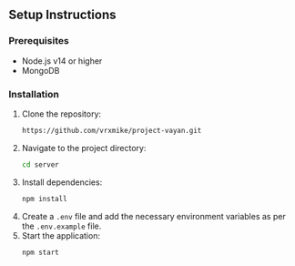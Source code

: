 ## Setup Instructions

### Prerequisites
- Node.js v14 or higher
- MongoDB

### Installation
1. Clone the repository:
    ```bash
    https://github.com/vrxmike/project-vayan.git
    ```
2. Navigate to the project directory:
    ```bash
    cd server
    ```
3. Install dependencies:
    ```bash
    npm install
    ```
4. Create a `.env` file and add the necessary environment variables as per the `.env.example` file.
5. Start the application:
    ```bash
    npm start
    ```

